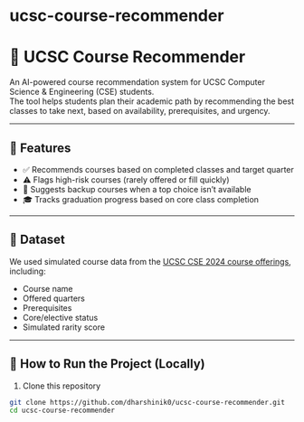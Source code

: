 # ucsc-course-recommender
# 🧠 UCSC Course Recommender

An AI-powered course recommendation system for UCSC Computer Science & Engineering (CSE) students.  
The tool helps students plan their academic path by recommending the best classes to take next, based on availability, prerequisites, and urgency.

---

## 🚀 Features

- ✅ Recommends courses based on completed classes and target quarter  
- ⚠️ Flags high-risk courses (rarely offered or fill quickly)  
- 🔁 Suggests backup courses when a top choice isn’t available  
- 🎓 Tracks graduation progress based on core class completion

---

## 💾 Dataset

We used simulated course data from the [UCSC CSE 2024 course offerings](https://courses.engineering.ucsc.edu/courses/cse/2024), including:
- Course name  
- Offered quarters  
- Prerequisites  
- Core/elective status  
- Simulated rarity score  

---

## 🧪 How to Run the Project (Locally)

1. Clone this repository  
```bash
git clone https://github.com/dharshinik0/ucsc-course-recommender.git
cd ucsc-course-recommender
